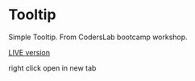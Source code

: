 # Tooltip

Simple Tooltip. From CodersLab bootcamp workshop.

<a href="http://www.lechcirmirakis.pl/JS%20-%20Workshops/5_Tooltips/" target="blank">LIVE version</a>

right click open in new tab
